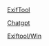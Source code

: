 [ExifTool](https://exiftool.org/)

[Chatgpt](https://chat.openai.com/?model=text-davinci-002-render-sha)

[Exiftool/Win](https://oliverbetz.de/pages/Artikel/ExifTool-for-Windows#toc-3)


